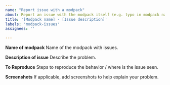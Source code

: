 ```yaml
---
name: "Report issue with a modpack"
about: Report an issue with the modpack itself (e.g. typo in modpack name, wrong folder structure)
title: '[Modpack name] - [Issue description]'
labels: 'modpack-issues'
assignees: ''

---
```


**Name of modpack**
Name of the modpack with issues.

**Description of issue**
Describe the problem.

**To Reproduce**
Steps to reproduce the behavior / where is the issue seen.

**Screenshots**
If applicable, add screenshots to help explain your problem.
